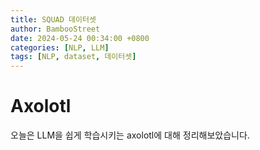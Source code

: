 ```yaml
---
title: SQUAD 데이터셋
author: BambooStreet
date: 2024-05-24 00:34:00 +0800
categories: [NLP, LLM]
tags: [NLP, dataset, 데이터셋]
---
```


# Axolotl

오늘은 LLM을 쉽게 학습시키는 axolotl에 대해 정리해보았습니다.

# 